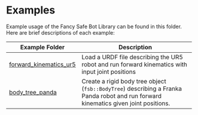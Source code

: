 # Examples

Example usage of the Fancy Safe Bot Library can be found in this folder. Here are brief descriptions of each example:

| Example Folder | Description |
|----------------|------------|
| [forward_kinematics_ur5](forward_kinematics_ur5) | Load a URDF file describing the UR5 robot and run forward kinematics with input joint positions |
| [body_tree_panda](body_tree_panda) | Create a rigid body tree object (`fsb::BodyTree`) describing a Franka Panda robot and run forward kinematics given joint positions. |
